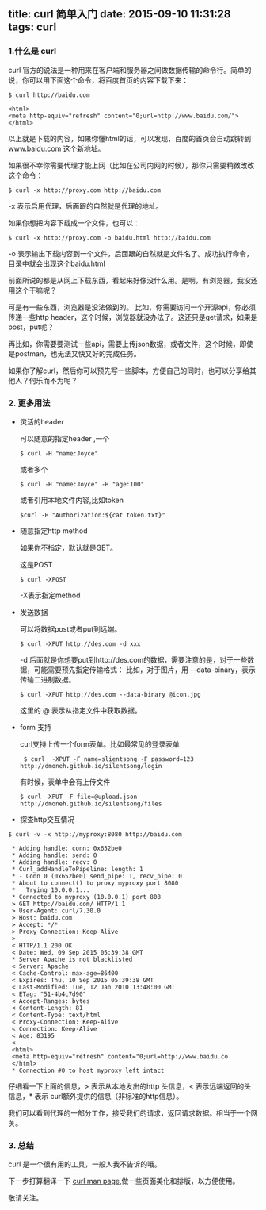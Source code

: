 title: curl 简单入门
date: 2015-09-10 11:31:28
tags: curl
---
### 1.什么是 curl
curl 官方的说法是一种用来在客户端和服务器之间做数据传输的命令行。简单的说，你可以用下面这个命令，将百度首页的内容下载下来：
```
$ curl http://baidu.com

<html>
<meta http-equiv="refresh" content="0;url=http://www.baidu.com/">
</html>

```
以上就是下载的内容，如果你懂html的话，可以发现，百度的首页会自动跳转到 www.baidu.com 这个新地址。

<!--more-->

如果很不幸你需要代理才能上网（比如在公司内网的时候），那你只需要稍微改改这个命令：
```
$ curl -x http://proxy.com http://baidu.com
```
-x 表示启用代理，后面跟的自然就是代理的地址。

如果你想把内容下载成一个文件，也可以：
```
$ curl -x http://proxy.com -o baidu.html http://baidu.com
```

-o 表示输出下载内容到一个文件，后面跟的自然就是文件名了。成功执行命令，目录中就会出现这个baidu.html

前面所说的都是从网上下载东西，看起来好像没什么用。是啊，有浏览器，我没还用这个干嘛呢？

可是有一些东西，浏览器是没法做到的。
比如，你需要访问一个开源api，你必须传递一些http header，这个时候，浏览器就没办法了。这还只是get请求，如果是post，put呢？

再比如，你需要要测试一些api，需要上传json数据，或者文件，这个时候，即使是postman，也无法又快又好的完成任务。

如果你了解curl，然后你可以预先写一些脚本，方便自己的同时，也可以分享给其他人？何乐而不为呢？

### 2. 更多用法

* 灵活的header

  可以随意的指定header ,一个
    
    ```
    $ curl -H "name:Joyce"
    ```
    或者多个
    ```
    $ curl -H "name:Joyce" -H "age:100"
    ```
    或者引用本地文件内容,比如token
    ```
    $curl -H "Authorization:${cat token.txt}"
    ```
   
* 随意指定http method

  如果你不指定，默认就是GET。
  
  这是POST
  ```
  $ curl -XPOST
  ```
  -X表示指定method
  
* 发送数据

  可以将数据post或者put到远端。
  ```
  $ curl -XPUT http://des.com -d xxx
  ```
  -d 后面就是你想要put到http://des.com的数据，需要注意的是，对于一些数据，可能需要预先指定传输格式：
  比如，对于图片，用 --data-binary，表示传输二进制数据。
  
  ```
  $ curl -XPUT http://des.com --data-binary @icon.jpg 
  ```
  
  这里的 @ 表示从指定文件中获取数据。
  
 * form 支持

   curl支持上传一个form表单。比如最常见的登录表单
    
   ```
  	$ curl  -XPUT -F name=slientsong -F password=123 http://dmoneh.github.io/silentsong/login
   ```
   
   有时候，表单中会有上传文件
   
   ```
   $ curl -XPUT -F file=@upload.json http://dmoneh.github.io/silentsong/files
   ```
  

 * 探查http交互情况
  
  ```
  $ curl -v -x http://myproxy:8080 http://baidu.com
  
   * Adding handle: conn: 0x652be0
   * Adding handle: send: 0
   * Adding handle: recv: 0
   * Curl_addHandleToPipeline: length: 1
   * - Conn 0 (0x652be0) send_pipe: 1, recv_pipe: 0
   * About to connect() to proxy myproxy port 8080
   *   Trying 10.0.0.1...
   * Connected to myproxy (10.0.0.1) port 808
   > GET http://baidu.com/ HTTP/1.1
   > User-Agent: curl/7.30.0
   > Host: baidu.com
   > Accept: */*
   > Proxy-Connection: Keep-Alive
   >
   < HTTP/1.1 200 OK
   < Date: Wed, 09 Sep 2015 05:39:38 GMT
   * Server Apache is not blacklisted
   < Server: Apache
   < Cache-Control: max-age=86400
   < Expires: Thu, 10 Sep 2015 05:39:38 GMT
   < Last-Modified: Tue, 12 Jan 2010 13:48:00 GMT
   < ETag: "51-4b4c7d90"
   < Accept-Ranges: bytes
   < Content-Length: 81
   < Content-Type: text/html
   < Proxy-Connection: Keep-Alive
   < Connection: Keep-Alive
   < Age: 83195
   <
   <html>
   <meta http-equiv="refresh" content="0;url=http://www.baidu.co
   </html>
   * Connection #0 to host myproxy left intact
  
  ```
  
  仔细看一下上面的信息，> 表示从本地发出的http 头信息，< 表示远端返回的头信息，* 表示 curl额外提供的信息（非标准的http信息）。
  
  我们可以看到代理的一部分工作，接受我们的请求，返回请求数据。相当于一个网关。
  
  
### 3. 总结

curl 是一个很有用的工具，一般人我不告诉的哦。

下一步打算翻译一下 [curl man page](http://curl.haxx.se/docs/manpage.html),做一些页面美化和排版，以方便使用。

敬请关注。
  



